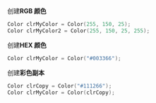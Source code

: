 创建**RGB 颜色**
```cpp
Color clrMyColor = Color(255, 150, 25);
Color clrMyColor2 = Color(255, 150, 25, 255);
```

创建**HEX 颜色**
```cpp
Color clrMyColor = Color("#003366");
```

创建**彩色副本**
```cpp
Color clrCopy = Color("#111266");
Color clrMyColor = Color(clrCopy);
```
